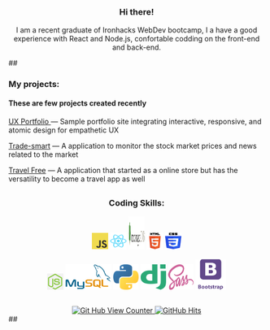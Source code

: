 ##
  <div align='center'>
  <p width='250px'>
    <h3>Hi there!</h3>
    I am a recent graduate of Ironhacks WebDev bootcamp, I a have a good experience with React and Node.js, confortable codding on the front-end and back-end.
    <p>
    
  </p>
  </div>
##

<div align='left'>
  <p width='250px'>
    <h3>My projects:</h3>    
    <h4>These are few projects created recently </h4>
    <p><a href='https://john-v77.github.io/Portfolio-Lab/'>UX Portfolio </a> — Sample portfolio site integrating interactive, responsive, and atomic design for empathetic UX </p>
    <p><a href='https://trade-smart.netlify.app'>Trade-smart</a> — A application to monitor the stock market prices and news related to the market</p>
    <p><a href='https://whynew.herokuapp.com'>Travel Free</a> — A application that started as a online store but has the versatility to become a travel app as well</p>
  </p>
</div>

##


<div align='center'>
  <h3>Coding Skills:</h3>
  <code><img alt="JavaScript" width="32px" height="32px" src="https://github.com/John-v77/John-v77/blob/main/icons/javascript.svg"></code>
  <code><img alt="React"width="32px" height="32px" src="https://github.com/John-v77/John-v77/blob/main/icons/react.svg"></code>
  <code><img alt="mongodb" width="32" height="64px" src="https://github.com/John-v77/John-v77/blob/main/icons/mongodb.png"></code>
  <code><img alt="htm5" width="32px" height="32px" src="https://github.com/John-v77/John-v77/blob/main/icons/html5.svg"></code>
  <code><img alt="css3" width="32px" height="32px" src="https://github.com/John-v77/John-v77/blob/main/icons/css3.svg"></code>
  
  <br>
  <br>
  <code><img alt="nodeJS" width="32px" height="32px" src="https://github.com/John-v77/John-v77/blob/main/icons/node.png"></code>
<!--   <code><img alt="firebase" width="50px" height="50px" src="https://github.com/John-v77/John-v77/blob/main/icons/firebase.png"></code> -->
<!--   <code><img alt="Redux" width="50px" height="50px" src="https://github.com/John-v77/John-v77/blob/main/icons/Redux.png"></code> -->
  <code><img alt="MySQL" width="90px" height="50px" src="https://github.com/John-v77/John-v77/blob/main/icons/MySQL-Logo.wine.png"></code>
  <code><img alt="Python" width="50px" height="50px" src="https://github.com/John-v77/John-v77/blob/main/icons/python.svg"></code>
  <code><img alt="Django" width="50px" height="50px" src="https://github.com/John-v77/John-v77/blob/main/icons/django.svg"></code>
  <code><img alt="sass" width="50px" height="50px" src="https://github.com/John-v77/John-v77/blob/main/icons/sass-1.svg"></code>
  <code><img alt="Bootstrap" width="60px" height="60px" src="https://github.com/John-v77/John-v77/blob/main/icons/Bootstrap.png"></code>
</div>

##
  <div align='center'>
        <a href="https://github.com/john-v77" target="_blank">
          <img alt="Git Hub View Counter" src="https://komarev.com/ghpvc/?username=John-v77&style=flat-square&color=blueviolet" />
        </a>
        <a href="https://github.com/john-v77/john-v77" target="_blank">
          <img alt="GitHub Hits" src="https://img.shields.io/github/last-commit/John-v77/John-v77?label=Profile%20Updated&style=flat-square" />
        </a>
        <br>
        <a href="https://github.com/john-v77>
        <img alt="Git Hub Stats" height="150px" src="https://github-readme-stats.vercel.app/api?username=John-v77&show_icons=true&theme=synthwave" />
        </a>
        <a href="https://github.com/john-v77>
          <img alt="Git Hub Language Counter" height="150px" src="https://github-readme-stats.vercel.app/api/top-langs/?username=John-v77&layout=compact&theme=synthwave" />
        </a>
  </div>
##
<!--
**John-v77/John-v77** is a ✨ _special_ ✨ repository because its `README.md` (this file) appears on your GitHub profile.

Here are some ideas to get you started:

- 🔭 I’m currently working on ...
- 🌱 I’m currently learning ...
- 👯 I’m looking to collaborate on ...
- 🤔 I’m looking for help with ...
- 💬 Ask me about ...
- 📫 How to reach me: ...
- 😄 Pronouns: ...
- ⚡ Fun fact: ...
-->
